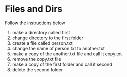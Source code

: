 # Files and Dirs

Follow the instructions below

1. make a directory called first
2. change directory to the first folder
3. create a file called person.txt
4. change the name of person.txt to another.txt
5. make a copy of the another.txt file and call it copy.txt
6. remove the copy.txt file
7. make a copy of the first folder and call it second
8. delete the second folder
